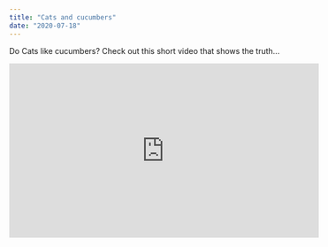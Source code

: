 ```yaml
---
title: "Cats and cucumbers"
date: "2020-07-18"
---
```


Do Cats like cucumbers? Check out this short video that shows the truth...

<iframe width="560" height="315" src="https://www.youtube.com/embed/agi4geKb8v8" frameborder="0" allowfullscreen></iframe>